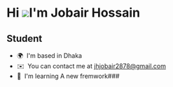 Hi ![](https://user-images.githubusercontent.com/18350557/176309783-0785949b-9127-417c-8b55-ab5a4333674e.gif)I'm Jobair Hossain
======================================================================================================================================

Student
-------

*   🌍  I'm based in Dhaka
*   ✉️  You can contact me at [jhjobair2878@gmail.com](mailto:jhjobair2878@gmail.com)
*   🧠  I'm learning A new fremwork### 
